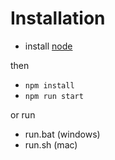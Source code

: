 # Installation

- install [node](https://nodejs.org/en)

then
- ```npm install```
- ```npm run start```

or run
- run.bat (windows)
- run.sh (mac)
